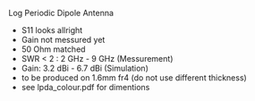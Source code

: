 Log Periodic Dipole Antenna

* S11 looks allright
* Gain not messured yet
* 50 Ohm matched
* SWR < 2 : 2 GHz - 9 GHz (Messurement)
* Gain: 3.2 dBi - 6.7 dBi (Simulation)
* to be produced on 1.6mm fr4 (do not use different thickness)
* see lpda_colour.pdf for dimentions